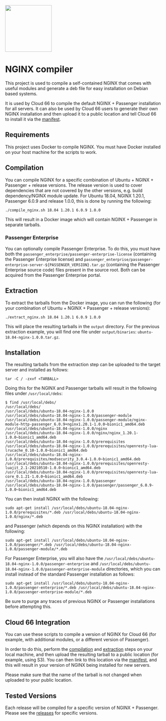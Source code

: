 <img src="http://cdn2-cloud66-com.s3.amazonaws.com/images/oss-sponsorship.png" width=150/>

# NGINX compiler
This project is used to compile a self-contained NGINX that comes with useful modules and generate a deb file for easy installation on Debian based systems.

It is used by Cloud 66 to compile the default NGINX + Passenger installation for all servers. It can also be used by Cloud 66 users to generate their own NGINX installation and then upload it to a public location and tell Cloud 66 to install it via the [manifest](https://help.cloud66.com/rails/references/manifest-web-settings.html#nginx).

## Requirements
This project uses Docker to compile NGINX. You must have Docker installed on your host machine for the scripts to work.

## Compilation
You can compile NGINX for a specific combination of Ubuntu + NGINX + Passenger + release versions. The release version is used to cover dependencies that are not covered by the other versions, e.g. build dependency/NGINX module update. For Ubuntu 18.04, NGINX 1.20.1, Passenger 6.0.9 and release 1.0.0, this is done by running the following:
```bash
./compile_nginx.sh 18.04 1.20.1 6.0.9 1.0.0
```

This will result in a Docker image which will contain NGINX + Passenger in separate tarballs.

### Passenger Enterprise
You can optionally compile Passenger Enterprise. To do this, you must have both the `passenger_enterprise/passenger-enterprise-license` (containing the Passenger Enterprise license) and `passenger_enterprise/passenger-enterprise-server-${PASSENGER_VERSION}.tar.gz` (containing the Passenger Enterprise source code) files present in the source root. Both can be acquired from the Passenger Enterprise portal.

## Extraction
To extract the tarballs from the Docker image, you can run the following (for your combination of Ubuntu + NGINX + Passenger + release versions):
```
./extract_nginx.sh 18.04 1.20.1 6.0.9 1.0.0
```

This will place the resulting tarballs in the `output` directory. For the previous extraction example, you will find one file under `output/binaries`: `ubuntu-18.04-nginx-1.0.0.tar.gz`.

## Installation
The resulting tarballs from the extraction step can be uploaded to the target server and installed as follows:
```
tar -C / -zxvf <TARBALL>
```

Doing this for the NGINX and Passenger tarballs will result in the following files under `/usr/local/debs`:
```
$ find /usr/local/debs/
/usr/local/debs/
/usr/local/debs/ubuntu-18.04-nginx-1.0.0
/usr/local/debs/ubuntu-18.04-nginx-1.0.0/passenger-module
/usr/local/debs/ubuntu-18.04-nginx-1.0.0/passenger-module/nginx-module-http-passenger_6.0.9+nginx1.20.1-1.0.0~bionic1_amd64.deb
/usr/local/debs/ubuntu-18.04-nginx-1.0.0/nginx
/usr/local/debs/ubuntu-18.04-nginx-1.0.0/nginx/nginx_1.20.1-1.0.0~bionic1_amd64.deb
/usr/local/debs/ubuntu-18.04-nginx-1.0.0/prerequisites
/usr/local/debs/ubuntu-18.04-nginx-1.0.0/prerequisites/openresty-lua-lrucache_0.10-1.0.0~bionic1_amd64.deb
/usr/local/debs/ubuntu-18.04-nginx-1.0.0/prerequisites/modsecurity_3.0.4-1.0.0~bionic1_amd64.deb
/usr/local/debs/ubuntu-18.04-nginx-1.0.0/prerequisites/openresty-luajit_2.1-20210510-1.0.0~bionic1_amd64.deb
/usr/local/debs/ubuntu-18.04-nginx-1.0.0/prerequisites/openresty-lua-core_0.1.21-1.0.0~bionic1_amd64.deb
/usr/local/debs/ubuntu-18.04-nginx-1.0.0/passenger
/usr/local/debs/ubuntu-18.04-nginx-1.0.0/passenger/passenger_6.0.9-1.0.0~bionic1_amd64.deb
```

You can then install NGINX with the following:
```
sudo apt-get install /usr/local/debs/ubuntu-18.04-nginx-1.0.0/prerequisites/*.deb /usr/local/debs/ubuntu-18.04-nginx-1.0.0/nginx/*.deb
```

and Passenger (which depends on this NGINX installation) with the following:
```
sudo apt-get install /usr/local/debs/ubuntu-18.04-nginx-1.0.0/passenger/*.deb /usr/local/debs/ubuntu-18.04-nginx-1.0.0/passenger-module/*.deb
```

For Passenger Enterprise, you will also have the `/usr/local/debs/ubuntu-18.04-nginx-1.0.0/passenger-enterprise` and `/usr/local/debs/ubuntu-18.04-nginx-1.0.0/passenger-enterprise-module` directories, which you can install instead of the standard Passenger installation as follows:
```
sudo apt-get install /usr/local/debs/ubuntu-18.04-nginx-1.0.0/passenger-enterprise/*.deb /usr/local/debs/ubuntu-18.04-nginx-1.0.0/passenger-enterprise-module/*.deb
```

Be sure to purge any traces of previous NGINX or Passenger installations before attempting this.

## Cloud 66 Integration
You can use these scripts to compile a version of NGINX for Cloud 66 (for example, with additional modules, or a different version of Passenger).

In order to do this, perform the [compilation](#compilation) and [extraction](#extraction) steps on your local machine, and then upload the resulting tarball to a public location (for example, using S3). You can then link to this location via the [manifest](https://help.cloud66.com/rails/references/manifest-web-settings.html#nginx), and this will result in your version of NGINX being installed for new servers.

Please make sure that the name of the tarball is not changed when uploaded to your public location.

## Tested Versions
Each release will be compiled for a specific version of NGINX + Passenger. Please see the [releases](https://github.com/cloud66-oss/nginx-compiler/releases) for specific versions.
